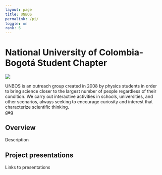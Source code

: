 ```yaml
---
layout: page
title: UNBOS
permalink: /pi/
toggle: on
rank: 6
---
```

# National University of Colombia-Bogotá Student Chapter
<img src="{{ 'unbos_logo.png' | prepend: site.images_dir | prepend: site.baseurl }}" />

UNBOS is an outreach group created in 2008 by physics students in order to bring science closer to the largest number of people regardless of their condition. We carry out interactive activities in schools, universities, and other scenarios, always seeking to encourage curiosity and interest that characterize scientific thinking.
<br/>
geg


## Overview

Description

## Project presentations

Links to presentations
